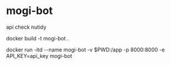 # mogi-bot
api check nutidy

docker build -t mogi-bot .

docker run -itd --name mogi-bot -v $PWD:/app -p 8000:8000 -e API_KEY=api_key  mogi-bot
